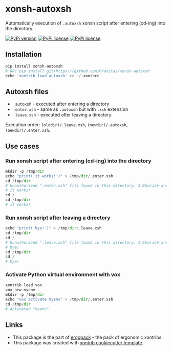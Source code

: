 # xonsh-autoxsh

Automatically execution of `.autoxsh` xonsh script after entering (cd-ing) into the directory.

[![PyPi version](https://img.shields.io/pypi/v/xonsh-autoxsh.svg?style=flat-square)](https://pypi.python.org/pypi/xonsh-autoxsh) [![PyPi license](https://img.shields.io/pypi/l/xonsh-autoxsh.svg?style=flat-square)](https://pypi.python.org/pypi/xonsh-autoxsh) [![PyPi license](https://img.shields.io/pypi/pyversions/xonsh-autoxsh.svg?style=flat-square)](https://pypi.python.org/pypi/xonsh-autoxsh)  

## Installation
```python
pip install xonsh-autoxsh
# OR: pip install git+https://github.com/Granitas/xonsh-autoxsh
echo 'xontrib load autoxsh' >> ~/.xonshrc
```

## Autoxsh files

- `.autoxsh` - executed after entering a directory
- `.enter.xsh` - same as `.autoxsh` but with `.xsh` extension
- `.leave.xsh` - executed after leaving a directory

Execution order: `(olddir)/.leave.xsh`, `(newdir)/.autoxsh`, `(newdir)/.enter.xsh`.

## Use cases

### Run xonsh script after entering (cd-ing) into the directory

```python
mkdir -p /tmp/dir
echo "print('it works!')" > /tmp/dir/.enter.xsh
cd /tmp/dir
# Unauthorized ".enter.xsh" file found in this directory. Authorize and invoke? (y/n/ignore): y
# it works!
cd /
cd /tmp/dir
# it works!
```

### Run xonsh script after leaving a directory

```python
echo "print('bye!')" > /tmp/dir/.leave.xsh
cd /tmp/dir
cd /
# Unauthorized ".leave.xsh" file found in this directory. Authorize and invoke? (y/n/ignore): y
# bye!
cd /tmp/dir
cd /
# bye!
```

### Activate Python virtual environment with vox

```python
xontrib load vox
vox new myenv
mkdir -p /tmp/dir
echo "vox activate myenv" > /tmp/dir/.enter.xsh
cd /tmp/dir
# Activated "myenv".
```

## Links 
* This package is the part of [ergopack](https://github.com/anki-code/xontrib-ergopack) - the pack of ergonomic xontribs.
* This package was created with [xontrib cookiecutter template](https://github.com/xonsh/xontrib-cookiecutter).

